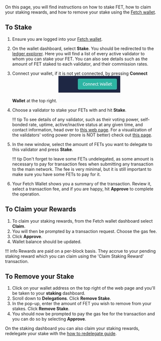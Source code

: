 On this page, you will find instructions on how to stake FET, how to claim your staking rewards, and how to remove your stake using the [Fetch wallet](/basics/wallet/getting_started).

## To Stake

1. Ensure you are logged into your [Fetch wallet](/basics/wallet/getting_started).
2. On the wallet dashboard, select **Stake**. You should be redirected to the [ledger explorer](https://browse-fetchhub.fetch.ai/validators).
Here you will find a list of every active validator to whom you can stake your FET. You can also see details such as the amount of FET staked to each validator, and their commission rates.
3. Connect your wallet, if it is not yet connected, by pressing **Connect Wallet** at the top right.
![Wallet extension web version](../../images/staking/wallet_web_version.jpg)
4. Choose a validator to stake your FETs with and hit **Stake**.

    !!! tip
        To see details of any validator, such as their voting power, self-bonded rate, uptime, active/inactive status at any given time, and contact information, head over to [this web page](https://explore.fetch.ai/validators). For a visualization of the validators' voting power (more is NOT better) check out [this page](https://explore.fetch.ai/voting-power-distribution).

5. In the new window, select the amount of FETs you want to delegate to this validator and press **Stake**.

    !!! tip
        Don't forget to leave some FETs undelegated, as some amount is necessary to pay for transaction fees when submitting any transaction to the main network. The fee is very minimal, but it is still important to make sure you have some FETs to pay for it.

6. Your Fetch Wallet shows you a summary of the transaction. Review it, select a transaction fee, and if you are happy, hit **Approve** to complete the operation.

## To Claim your Rewards

1. To claim your staking rewards, from the Fetch wallet dashboard select **Claim**.
2. You will then be prompted by a transaction request. Choose the gas fee.
3. Click **Approve**.
4. Wallet balance should be updated.

!!! info
    Rewards are paid on a per-block basis. They accrue to your pending staking reward which you can claim using the 'Claim Staking Reward' transaction.

## To Remove your Stake

1. Click on your wallet address on the top right of the web page and you'll be taken to your **staking** dashboard.
2. Scroll down to **Delegations**. Click **Remove Stake**.
3. In the pop-up, enter the amount of FET you wish to remove from your stakes. Click **Remove Stake**.
4. You should now be prompted to pay the gas fee for the transaction and you can do so by selecting **Approve**.

On the staking dashboard you can also claim your staking rewards, redelegate your stake with the [how to redelegate guide](./redelegate-for-decentralization.md).
